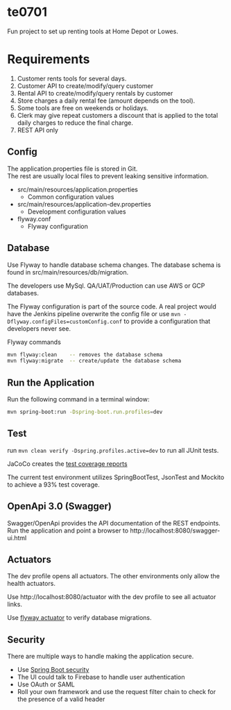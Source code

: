 # te0701
Fun project to set up renting tools at Home Depot or Lowes.

# Requirements
1. Customer rents tools for several days.
2. Customer API to create/modify/query customer
3. Rental API to create/modify/query rentals by customer
2. Store charges a daily rental fee (amount depends on the tool).
3. Some tools are free on weekends or holidays.
4. Clerk may give repeat customers a discount that is applied to the total daily charges to reduce the final charge.
5. REST API only


## Config
The application.properties file is stored in Git.  
The rest are usually local files to prevent leaking sensitive information.

* src/main/resources/application.properties
    * Common configuration values
* src/main/resources/application-dev.properties
    * Development configuration values
* flyway.conf
    * Flyway configuration

## Database
Use Flyway to handle database schema changes.  The database schema is found in src/main/resources/db/migration.

The developers use MySql.  QA/UAT/Production can use AWS or GCP databases.

The Flyway configuration is part of the source code.  A real project would have the Jenkins pipeline overwrite the 
config file or use `mvn -Dflyway.configFiles=customConfig.conf` to provide a configuration that developers never see.

Flyway commands
```bash
mvn flyway:clean    -- removes the database schema
mvn flyway:migrate  -- create/update the database schema
```

## Run the Application
Run the following command in a terminal window:

```bash
mvn spring-boot:run -Dspring-boot.run.profiles=dev
```

## Test

run `mvn clean verify -Dspring.profiles.active=dev` to run all JUnit tests.

JaCoCo creates the [test coverage reports](./target/site/jacoco/index.html)

The current test environment utilizes SpringBootTest, JsonTest and Mockito to achieve a 93% test coverage.

## OpenApi 3.0 (Swagger)
Swagger/OpenApi provides the API documentation of the REST endpoints.  
Run the application and point a browser to http://localhost:8080/swagger-ui.html

## Actuators
The dev profile opens all actuators.  The other environments only allow the health actuators.

Use http://localhost:8080/actuator with the dev profile to see all actuator links.

Use [flyway actuator](http://localhost:8080/actuator/flyway) to verify database migrations.

## Security
There are multiple ways to handle making the application secure.
* Use [Spring Boot security](https://spring.io/guides/gs/securing-web)
* The UI could talk to Firebase to handle user authentication
* Use OAuth or SAML
* Roll your own framework and use the request filter chain to check for the presence of a valid header